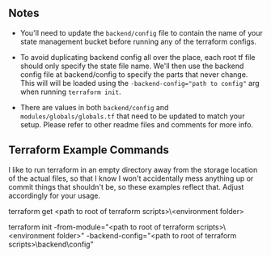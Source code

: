 
## Notes

- You'll need to update the `backend/config` file to contain the name of your state management bucket before running any of the terraform configs.

- To avoid duplicating backend config all over the place, each root tf file should only specify the state file name.  We'll then use the backend config file at backend/config to specify the parts that never change.  This will will be loaded using the `-backend-config="path to config"` arg when running `terraform init`.

- There are values in both `backend/config` and `modules/globals/globals.tf` that need to be updated to match your setup.  Please refer to other readme files and comments for more info.


## Terraform Example Commands

I like to run terraform in an empty directory away from the storage location of the actual files, so that I know I won't accidentally mess anything up or commit things that shouldn't be, so these examples reflect that.  Adjust accordingly for your usage.

terraform get &lt;path to root of terraform scripts&gt;\\&lt;environment folder&gt;

terraform init -from-module="&lt;path to root of terraform scripts&gt;\\&lt;environment folder&gt;" -backend-config="&lt;path to root of terraform scripts&gt;\backend\config"
